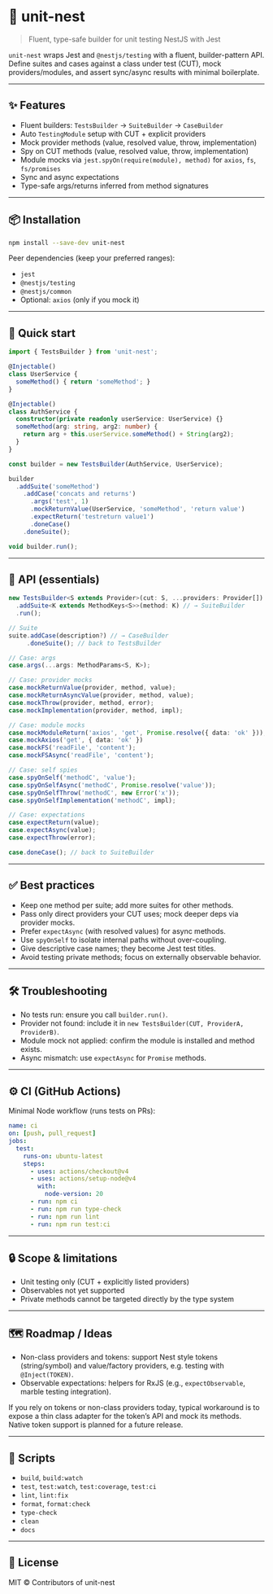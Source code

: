 # 🧪 unit-nest

> Fluent, type-safe builder for unit testing NestJS with Jest

`unit-nest` wraps Jest and `@nestjs/testing` with a fluent, builder-pattern API. Define suites and cases against a class under test (CUT), mock providers/modules, and assert sync/async results with minimal boilerplate.

---

## ✨ Features

- Fluent builders: `TestsBuilder` → `SuiteBuilder` → `CaseBuilder`
- Auto `TestingModule` setup with CUT + explicit providers
- Mock provider methods (value, resolved value, throw, implementation)
- Spy on CUT methods (value, resolved value, throw, implementation)
- Module mocks via `jest.spyOn(require(module), method)` for `axios`, `fs`, `fs/promises`
- Sync and async expectations
- Type-safe args/returns inferred from method signatures

---

## 📦 Installation

```bash
npm install --save-dev unit-nest
```

Peer dependencies (keep your preferred ranges):
- `jest`
- `@nestjs/testing`
- `@nestjs/common`
- Optional: `axios` (only if you mock it)

---

## 🚀 Quick start

```ts
import { TestsBuilder } from 'unit-nest';

@Injectable()
class UserService {
  someMethod() { return 'someMethod'; }
}

@Injectable()
class AuthService {
  constructor(private readonly userService: UserService) {}
  someMethod(arg: string, arg2: number) {
    return arg + this.userService.someMethod() + String(arg2);
  }
}

const builder = new TestsBuilder(AuthService, UserService);

builder
  .addSuite('someMethod')
    .addCase('concats and returns')
      .args('test', 1)
      .mockReturnValue(UserService, 'someMethod', 'return value')
      .expectReturn('testreturn value1')
      .doneCase()
    .doneSuite();

void builder.run();
```

---

## 🧰 API (essentials)

```ts
new TestsBuilder<S extends Provider>(cut: S, ...providers: Provider[])
  .addSuite<K extends MethodKeys<S>>(method: K) // → SuiteBuilder
  .run();

// Suite
suite.addCase(description?) // → CaseBuilder
     .doneSuite(); // back to TestsBuilder

// Case: args
case.args(...args: MethodParams<S, K>);

// Case: provider mocks
case.mockReturnValue(provider, method, value);
case.mockReturnAsyncValue(provider, method, value);
case.mockThrow(provider, method, error);
case.mockImplementation(provider, method, impl);

// Case: module mocks
case.mockModuleReturn('axios', 'get', Promise.resolve({ data: 'ok' }));
case.mockAxios('get', { data: 'ok' })
case.mockFS('readFile', 'content');
case.mockFSAsync('readFile', 'content');

// Case: self spies
case.spyOnSelf('methodC', 'value');
case.spyOnSelfAsync('methodC', Promise.resolve('value'));
case.spyOnSelfThrow('methodC', new Error('x'));
case.spyOnSelfImplementation('methodC', impl);

// Case: expectations
case.expectReturn(value);
case.expectAsync(value);
case.expectThrow(error);

case.doneCase(); // back to SuiteBuilder
```

---

## ✅ Best practices

- Keep one method per suite; add more suites for other methods.
- Pass only direct providers your CUT uses; mock deeper deps via provider mocks.
- Prefer `expectAsync` (with resolved values) for async methods.
- Use `spyOnSelf` to isolate internal paths without over-coupling.
- Give descriptive case names; they become Jest test titles.
- Avoid testing private methods; focus on externally observable behavior.

---

## 🛠 Troubleshooting

- No tests run: ensure you call `builder.run()`.
- Provider not found: include it in `new TestsBuilder(CUT, ProviderA, ProviderB)`.
- Module mock not applied: confirm the module is installed and method exists.
- Async mismatch: use `expectAsync` for `Promise` methods.

---

## ⚙️ CI (GitHub Actions)

Minimal Node workflow (runs tests on PRs):

```yaml
name: ci
on: [push, pull_request]
jobs:
  test:
    runs-on: ubuntu-latest
    steps:
      - uses: actions/checkout@v4
      - uses: actions/setup-node@v4
        with:
          node-version: 20
      - run: npm ci
      - run: npm run type-check
      - run: npm run lint
      - run: npm run test:ci
```

---

## 🔒 Scope & limitations

- Unit testing only (CUT + explicitly listed providers)
- Observables not yet supported
- Private methods cannot be targeted directly by the type system

---

## 🗺 Roadmap / Ideas

- Non-class providers and tokens: support Nest style tokens (string/symbol) and value/factory providers, e.g. testing with `@Inject(TOKEN)`.
- Observable expectations: helpers for RxJS (e.g., `expectObservable`, marble testing integration).

If you rely on tokens or non-class providers today, typical workaround is to expose a thin class adapter for the token’s API and mock its methods. Native token support is planned for a future release.

---

## 📜 Scripts

- `build`, `build:watch`
- `test`, `test:watch`, `test:coverage`, `test:ci`
- `lint`, `lint:fix`
- `format`, `format:check`
- `type-check`
- `clean`
- `docs`

---

## 📄 License

MIT © Contributors of unit-nest
